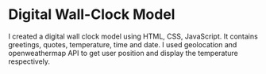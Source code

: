 # Digital Wall-Clock Model
I created a digital wall clock model using HTML, CSS, JavaScript. It contains greetings, quotes, temperature, time and date. I used geolocation and openweathermap API to get user position and display the temperature respectively.

